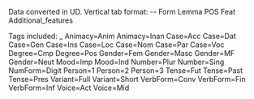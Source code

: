 Data converted in UD. 
Vertical tab format:
-- Form Lemma POS Feat Additional_features

Tags included:
_
Animacy=Anim
Animacy=Inan
Case=Acc
Case=Dat
Case=Gen
Case=Ins
Case=Loc
Case=Nom
Case=Par
Case=Voc
Degree=Cmp
Degree=Pos
Gender=Fem
Gender=Masc
Gender=MF
Gender=Neut
Mood=Imp
Mood=Ind
Number=Plur
Number=Sing
NumForm=Digit
Person=1
Person=2
Person=3
Tense=Fut
Tense=Past
Tense=Pres
Variant=Full
Variant=Short
VerbForm=Conv
VerbForm=Fin
VerbForm=Inf
Voice=Act
Voice=Mid
